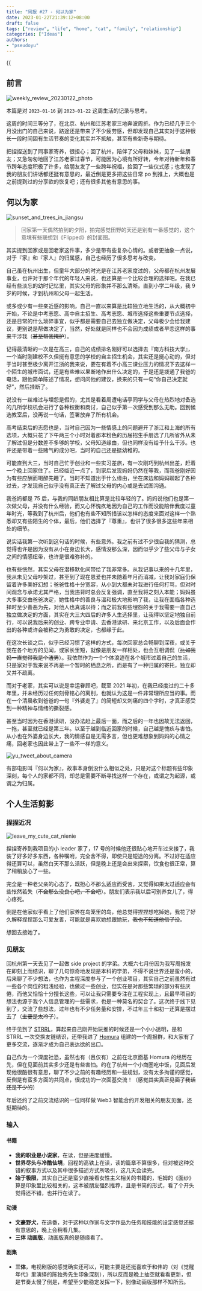 ```yaml
---
title: "周报 #27 - 何以为家"
date: 2023-01-22T21:39:12+08:00
draft: false
tags: ["review", "life", "home", "cat", "family", "relationship"]
categories: ["Ideas"]
authors:
- "pseudoyu"
---
```


{{<audio src="audios/here_after_us.mp3" caption="《后来的我们 - 五月天》" >}}

## 前言

![weekly_review_20230122_photo](https://image.pseudoyu.com/images/weekly_review_20230122_photo.png)

本篇是对 `2023-01-16` 到 `2023-01-22` 这周生活的记录与思考。

这周的时间三等分了，在北京、杭州和江苏老家三地奔波周折。作为已经几乎三个月没出门的自己来说，路途还是带来了不少疲劳感，但却发现自己其实对于这种很长一段时间固有生活节奏的变化其实并不抵触，甚至有些新奇与期待。

把捏捏送到了同事家寄养，很担心；回了杭州，陪伴了父母和妹妹，见了一些朋友；又急匆匆地回了江苏老家过春节，可能因为心境有所好转，今年对待新年和春节跨年态度积极了许多，给朋友发了一些跨年祝福，捡回了一些仪式感；也发现了我的朋友们讲话都还挺有意思的，最近倒是更多把这些日常 po 到推上，大概也是之前提到过的分享欲的恢复吧；还有很多其他有意思的事。

## 何以为家

![sunset_and_trees_in_jiangsu](https://image.pseudoyu.com/images/sunset_and_trees_in_jiangsu.jpg)

> 回家第一天偶然拍到的夕阳，拍完感觉田野的天还是别有一番感觉的，这个意境有些联想到《Flipped》的封面图。

其实提到回家或是回老家这件事，多少是带有些复杂心情的。或者更抽象一点说，对于『家』和『家人』的归属感，自己也经历了很多思考与改变。

自己虽在杭州出生，但童年大部分的时光是在江苏老家度过的，父母都在杭州发展事业，也许对于那个年代的年轻人来说，也还算是一个比较合理的选择吧。在我已经有些淡忘的幼时记忆里，其实父母的形象并不那么清晰。直到小学二年级，我 9 岁的时候，才到杭州和父母一起生活。

或多或少有一些亲近感的影响，自己一直以来算是比较独立地生活的，从大概初中开始，不论是中考志愿、高中自主招生、高考志愿、城市选择这些重要节点选择，还是日常的什么琐碎事宜，似乎都是需要自己去独立做决定，父母极少会给我建议，更别说是帮做决定了，当然，好处就是同样也不会因为成绩或者早恋这样的事来干涉我（~~甚至帮我掩护~~）。

记得最清晰的一次是在高三，自己的成绩排名刚好可以选择去『南方科技大学』，一个当时刚建校不久但挺有意思的学校的自主招生机会，其实还是挺心动的，但对于当时甚至极少离开江浙的我来说，要在有着不小高三课业压力的情况下去这样一个陌生的城市面试，还是有些难以果断地作出什么决定的，于是还是拨通了我爸的电话，跟他简单陈述了情况，想问问他的建议，换来的只有一句“你自己决定就好”，然后挂断了。

说没有一丝难过与埋怨是假的，尤其是看着周遭电话亭同学与父母在热烈地对备选的几所学校机会进行了各种权衡和商讨，自己似乎第一次感受到那么无助。回到候选教室后，没再说一句话，签署放弃了所有机会。

高考结束后的志愿也是，当时自己因为一些情感上的问题避开了浙江和上海的所有选项，大概只花了下午两三个小时对着那本粉色的历届招生手册选了几所省外从未了解过但是分数差不多够的学校，父母知道缘由，但也同样没有给予什么干涉。也许还是带着一些赌气的成分吧，当时的自己还是挺幼稚的。

可能直到大三，当时自己忙于创业和一些实习差旅，有一次刚巧到杭州出差，赶着一个晚上回家住了。已经临近一点了，到家后发现妈妈仍然在等我，而我爸刚好因为有些应酬而喝醉先睡了。当时不知道出于什么缘由，坐在床边和妈妈聊起了各种过去，才发现自己似乎没有真正去了解过父母的内心或是去试图沟通。

我爸妈都是 75 后，与我的同龄朋友相比算是比较年轻的了。妈妈说他们也是第一次做父母，并没有什么经验，而又心怀愧疚地因为自己的工作而没能陪伴我度过童年时光，等我到了杭州后，他们也有些不知所措该以怎样的态度来面对这样一个熟悉却又有些陌生的个体，最后，他们选择了『尊重』，也讲了很多很多这些年来相处的细节。

说实话我第一次听到这句话的时候，有些意外。我之前有过不少很自我的猜测，总觉得也许是因为没有从小在身边长大，感情没那么深，因而似乎少了些父母与子女之间的情感纽带，也许是很难弥补的。

也有些恍然，其实父母在潜移默化间带给了我非常多。从我记事以来的十几年里，我从未见父母吵架过，甚至到了现在恩爱也并未随着年月而消减，让我对家庭仍保留着许多美好幻想；爸爸性格十分宽容，从小到大都未对我进行任何打骂，但对时间观念与承诺尤其严格，当我违背时总会反复强调，直至我将之刻入本能；妈妈虽大多事交由爸爸决定，她性格中的善良与温和极大地影响了我，让我在面临各种选择时至少善恶为先，对他人也真诚以待；而之前我有些埋怨的关于我需要一直自己独立做决定的方面，其实在大三大四后的许多人生选择里，让我得以坚定地独自前行，可以说我后来的创业、跨专业申请、去香港读研、来北京工作，以及后面会作出的各种或许会被称之为勇敢的决定，也都缘于此。

在这次长谈之后，似乎已经习惯了这样的方式，每次回家总会畅聊到深夜，或关于我在各个地方的见闻，或家长里短，就像是朋友一样相处，也会互相调侃（~~比如我妈一直觉得我是个渣男~~）。我依然作为一个个体浪迹在各个城市过着自己的生活，只是家对于我来说不再是一个暂时的栖息之所，而是有了一种归属的寄托，独立却又并不疏离。

而对于老家，其实可以说是幸运眷顾吧，截至 2021 年初，在我已经度过的二十多年里，并未经历过任何刻骨铭心的离别，也就认为这是一件非常理所应当的事。而在一个清晨收到爸爸的一句『外婆走了』的简短却又刺痛的四个字时，才真正感受到一种精神与情绪的撕裂感。

甚至当时因为在香港读研，没办法赶上最后一面，而之后的一年也因故无法返回，一拖，甚至就已经是第三年。以至于越到临近回家的时候，自己越是愧疚与害怕。从小也在外婆身边长大，我的情感自是无需多言，但也更难想象到妈妈的心情之痛，回老家也因此带上了一些不一样的意义。

![yu_tweet_about_camera](https://image.pseudoyu.com/images/yu_tweet_about_camera.png)

有部电影叫『何以为家』，故事本身倒没什么相似之处，只是对这个标题有些印象深刻，每个人的家都不同，却总是需要不断寻找这样一个存在，或谓之为起源，或谓之为归属。

## 个人生活剪影

### 捏捏近况

![leave_my_cute_cat_nienie](https://image.pseudoyu.com/images/leave_my_cute_cat_nienie.jpg)

捏捏寄养到我项目的小 leader 家了，17 号的时候他还很贴心地开车过来接了，我装了好多好多东西，各种嘱咐，完全舍不得，即使只是短途的分离。不过好在适应得还算可以，虽然白天不那么活跃，但是晚上还是会出来探索，饮食也很正常，算了稍稍放心了一些。

完全是一种老父亲的心态了，既担心不那么适应而受苦，又觉得如果太过适应会有些怅然若失（~~不会那么没良心吧，不会吧~~）。朋友们表示我以后可别养女儿了，得心疼死。

倒是在他家似乎看上了他们家养在鸟笼里的鸟，他总觉得捏捏想吃掉她，我花了好久解释捏捏那么可爱友善，可能就是喜欢她想跟她玩，~~我也不知道他信了没~~。

想回去接她了。

### 见朋友

回杭州第一天去见了一起做 side project 的学弟。大概六七月份因为我写周报发在即刻上而结识，聊了几句惊奇地发现是本科的学弟，不得不说世界还是蛮小的，后来聊了不少想法，也作为主程深度参与了一个创业项目，其实自己之前虽然有过一些各个岗位的粗浅经验，也做过一些创业，但实在是对那些繁琐的部分有些厌倦，而他又恰恰十分擅长这些，可以让我只需要专注在工程实现上，且最早项目的想法也源于我个人信息管理的一些需求，也是一种莫名的契合了。这次终于线下见到了，交流了些想法，过年也有不少任务量和安排，不过年三十和初一还算是摆过去了（~~主要是太冷了~~）。

终于见到了 [STRRL](https://twitter.com/strrlthedev)，算起来自己刚开始玩推的时候还是一个小小透明，是和 STRRL 一次交换友链结识，还带我进了 [Homura](https://twitter.com/RealAkemiHomura) 组建的一个周报群，和大家有了更多交流，逐渐才成为自己表达欲的出口。

自己作为一个深度社恐，虽然也有（且仅有）之前在北京面基 Homura 的经历在先，但在见面前其实多少还是有些害怕。约在了杭州一个小商圈吃中饭，见面后发现他很酷很有意思，聊了不少之前的有趣经历和一些规划，没有太多拘谨的感觉，反倒是有蛮多方面的共同点，很成功的一次面基交流！（~~感觉其实真正见面了我话还是不少的~~）

年后还约了之前交流结识的一位同样做 Web3 智能合约开发相关的朋友见面，还挺期待的。

### 输入

#### 书籍

- **我的职业是小说家**，在读，但是进度缓慢。
- **世界尽头与冷酷仙境**，回程的高铁上在读，读的篇章不算很多，但对被这种交错的叙事方式以及其中很多描述方式所吸引，这几天会读完。
- **始于极限**，其实自己还是蛮少直接看女性主义相关的书籍的，毛姆的《面纱》算是印象里比较相关的，这本被朋友强烈推荐，且是书简的形式，看了个开头觉得还不错，也并行在读了。

#### 动漫

- **文豪野犬**，在追番，对于这种以作家与文学作品为任务和技能的设定感觉还挺有意思的，晚上会稍看几集。
- **三体 动画版**，动画版真的是随缘看了。

#### 剧集

- **三体**，电视剧版的感觉确实还可以，可能主要是还挺喜欢于和伟的（对《觉醒年代》里演绎的陈独秀先生印象深刻），所以反而是晚上抽空就看看更新，但是节奏太慢了倒是，希望至少能稳定发挥一下，别像动画版那样不知所云。
